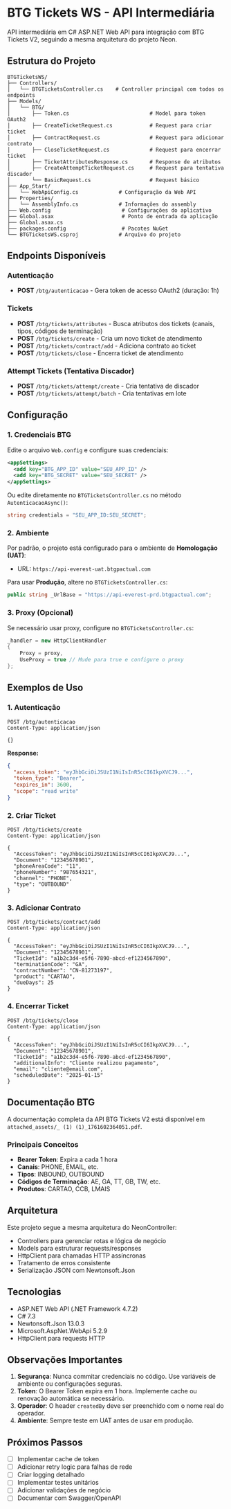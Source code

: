 # BTG Tickets WS - API Intermediária

API intermediária em C# ASP.NET Web API para integração com BTG Tickets V2, seguindo a mesma arquitetura do projeto Neon.

## Estrutura do Projeto

```
BTGTicketsWS/
├── Controllers/
│   └── BTGTicketsController.cs    # Controller principal com todos os endpoints
├── Models/
│   └── BTG/
│       ├── Token.cs                          # Model para token OAuth2
│       ├── CreateTicketRequest.cs            # Request para criar ticket
│       ├── ContractRequest.cs                # Request para adicionar contrato
│       ├── CloseTicketRequest.cs             # Request para encerrar ticket
│       ├── TicketAttributesResponse.cs       # Response de atributos
│       ├── CreateAttemptTicketRequest.cs     # Request para tentativa discador
│       └── BasicRequest.cs                   # Request básico
├── App_Start/
│   └── WebApiConfig.cs             # Configuração da Web API
├── Properties/
│   └── AssemblyInfo.cs             # Informações do assembly
├── Web.config                       # Configurações do aplicativo
├── Global.asax                      # Ponto de entrada da aplicação
├── Global.asax.cs
├── packages.config                  # Pacotes NuGet
└── BTGTicketsWS.csproj             # Arquivo do projeto
```

## Endpoints Disponíveis

### Autenticação
- **POST** `/btg/autenticacao` - Gera token de acesso OAuth2 (duração: 1h)

### Tickets
- **POST** `/btg/tickets/attributes` - Busca atributos dos tickets (canais, tipos, códigos de terminação)
- **POST** `/btg/tickets/create` - Cria um novo ticket de atendimento
- **POST** `/btg/tickets/contract/add` - Adiciona contrato ao ticket
- **POST** `/btg/tickets/close` - Encerra ticket de atendimento

### Attempt Tickets (Tentativa Discador)
- **POST** `/btg/tickets/attempt/create` - Cria tentativa de discador
- **POST** `/btg/tickets/attempt/batch` - Cria tentativas em lote

## Configuração

### 1. Credenciais BTG
Edite o arquivo `Web.config` e configure suas credenciais:

```xml
<appSettings>
  <add key="BTG_APP_ID" value="SEU_APP_ID" />
  <add key="BTG_SECRET" value="SEU_SECRET" />
</appSettings>
```

Ou edite diretamente no `BTGTicketsController.cs` no método `AutenticacaoAsync()`:

```csharp
string credentials = "SEU_APP_ID:SEU_SECRET";
```

### 2. Ambiente
Por padrão, o projeto está configurado para o ambiente de **Homologação (UAT)**:
- URL: `https://api-everest-uat.btgpactual.com`

Para usar **Produção**, altere no `BTGTicketsController.cs`:

```csharp
public string _UrlBase = "https://api-everest-prd.btgpactual.com";
```

### 3. Proxy (Opcional)
Se necessário usar proxy, configure no `BTGTicketsController.cs`:

```csharp
_handler = new HttpClientHandler
{
    Proxy = proxy,
    UseProxy = true // Mude para true e configure o proxy
};
```

## Exemplos de Uso

### 1. Autenticação
```http
POST /btg/autenticacao
Content-Type: application/json

{}
```

**Response:**
```json
{
  "access_token": "eyJhbGciOiJSUzI1NiIsInR5cCI6IkpXVCJ9...",
  "token_type": "Bearer",
  "expires_in": 3600,
  "scope": "read write"
}
```

### 2. Criar Ticket
```http
POST /btg/tickets/create
Content-Type: application/json

{
  "AccessToken": "eyJhbGciOiJSUzI1NiIsInR5cCI6IkpXVCJ9...",
  "Document": "12345678901",
  "phoneAreaCode": "11",
  "phoneNumber": "987654321",
  "channel": "PHONE",
  "type": "OUTBOUND"
}
```

### 3. Adicionar Contrato
```http
POST /btg/tickets/contract/add
Content-Type: application/json

{
  "AccessToken": "eyJhbGciOiJSUzI1NiIsInR5cCI6IkpXVCJ9...",
  "Document": "12345678901",
  "TicketId": "a1b2c3d4-e5f6-7890-abcd-ef1234567890",
  "terminationCode": "GA",
  "contractNumber": "CN-81273197",
  "product": "CARTAO",
  "dueDays": 25
}
```

### 4. Encerrar Ticket
```http
POST /btg/tickets/close
Content-Type: application/json

{
  "AccessToken": "eyJhbGciOiJSUzI1NiIsInR5cCI6IkpXVCJ9...",
  "Document": "12345678901",
  "TicketId": "a1b2c3d4-e5f6-7890-abcd-ef1234567890",
  "additionalInfo": "Cliente realizou pagamento",
  "email": "cliente@email.com",
  "scheduledDate": "2025-01-15"
}
```

## Documentação BTG

A documentação completa da API BTG Tickets V2 está disponível em `attached_assets/_ (1) (1)_1761602364051.pdf`.

### Principais Conceitos

- **Bearer Token**: Expira a cada 1 hora
- **Canais**: PHONE, EMAIL, etc.
- **Tipos**: INBOUND, OUTBOUND
- **Códigos de Terminação**: AE, GA, TT, GB, TW, etc.
- **Produtos**: CARTAO, CCB, LMAIS

## Arquitetura

Este projeto segue a mesma arquitetura do NeonController:
- Controllers para gerenciar rotas e lógica de negócio
- Models para estruturar requests/responses
- HttpClient para chamadas HTTP assíncronas
- Tratamento de erros consistente
- Serialização JSON com Newtonsoft.Json

## Tecnologias

- ASP.NET Web API (.NET Framework 4.7.2)
- C# 7.3
- Newtonsoft.Json 13.0.3
- Microsoft.AspNet.WebApi 5.2.9
- HttpClient para requests HTTP

## Observações Importantes

1. **Segurança**: Nunca commitar credenciais no código. Use variáveis de ambiente ou configurações seguras.
2. **Token**: O Bearer Token expira em 1 hora. Implemente cache ou renovação automática se necessário.
3. **Operador**: O header `createdBy` deve ser preenchido com o nome real do operador.
4. **Ambiente**: Sempre teste em UAT antes de usar em produção.

## Próximos Passos

- [ ] Implementar cache de token
- [ ] Adicionar retry logic para falhas de rede
- [ ] Criar logging detalhado
- [ ] Implementar testes unitários
- [ ] Adicionar validações de negócio
- [ ] Documentar com Swagger/OpenAPI
